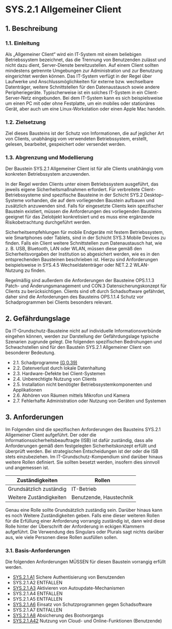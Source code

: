 # SYS.2.1 Allgemeiner Client

## 1. Beschreibung

### 1.1. Einleitung
Als „Allgemeiner Client“ wird ein IT-System mit einem beliebigen Betriebssystem bezeichnet, das die
Trennung von Benutzenden zulässt und nicht dazu dient, Server-Dienste bereitzustellen. Auf einem
Client sollten mindestens getrennte Umgebungen zur Administration und zur Benutzung eingerichtet
werden können. Das IT-System verfügt in der Regel über Laufwerke und Anschlussmöglichkeiten für
externe bzw. wechselbare Datenträger, weitere Schnittstellen für den Datenaustausch sowie andere
Peripheriegeräte. Typischerweise ist ein solches IT-System in ein Client-Server-Netz eingebunden. Bei
dem IT-System kann es sich beispielsweise um einen PC mit oder ohne Festplatte, um ein mobiles oder
stationäres Gerät, aber auch um eine Linux-Workstation oder einen Apple Mac handeln.

### 1.2. Zielsetzung
Ziel dieses Bausteins ist der Schutz von Informationen, die auf jeglicher Art von Clients, unabhängig
vom verwendeten Betriebssystem, erstellt, gelesen, bearbeitet, gespeichert oder versendet werden.

### 1.3. Abgrenzung und Modellierung
Der Baustein SYS.2.1 Allgemeiner Client ist für alle Clients unabhängig vom konkreten Betriebssystem
anzuwenden.

In der Regel werden Clients unter einem Betriebssystem ausgeführt, das jeweils eigene
Sicherheitsmaßnahmen erfordert. Für verbreitete Client-Betriebssysteme sind spezifische Bausteine in
der Schicht SYS.2 Desktop-Systeme vorhanden, die auf dem vorliegenden Baustein aufbauen und
zusätzlich anzuwenden sind. Falls für eingesetzte Clients kein spezifischer Baustein existiert, müssen
die Anforderungen des vorliegenden Bausteins geeignet für das Zielobjekt konkretisiert und es muss
eine ergänzende Risikobetrachtung durchgeführt werden.

Sicherheitsempfehlungen für mobile Endgeräte mit festem Betriebssystem, wie Smartphones oder
Tablets, sind in der Schicht SYS.3 Mobile Devices zu finden. Falls ein Client weitere Schnittstellen zum
Datenaustausch hat, wie z. B. USB, Bluetooth, LAN oder WLAN, müssen diese gemäß den
Sicherheitsvorgaben der Institution so abgesichert werden, wie es in den entsprechenden Bausteinen
beschrieben ist. Hierzu sind Anforderungen beispielsweise in SYS.4.5 Wechseldatenträger oder NET.2.2
WLAN-Nutzung zu finden.

Regelmäßig sind außerdem die Anforderungen der Bausteine OPS.1.1.3 Patch- und
Änderungsmanagement und CON.3 Datensicherungskonzept für Clients zu berücksichtigen. Clients sind
oft durch Schadsoftware gefährdet, daher sind die Anforderungen des Bausteins OPS.1.1.4 Schutz vor
Schadprogrammen bei Clients besonders relevant.

## 2. Gefährdungslage
Da IT-Grundschutz-Bausteine nicht auf individuelle Informationsverbünde eingehen können, werden
zur Darstellung der Gefährdungslage typische Szenarien zugrunde gelegt. Die folgenden spezifischen
Bedrohungen und Schwachstellen sind für den Baustein SYS.2.1 Allgemeiner Client von besonderer
Bedeutung.
* 2.1. Schadprogramme [(G 0.39)](../../Gefährdungen/G0.39_Schadprogramme.md)
* 2.2. Datenverlust durch lokale Datenhaltung
* 2.3. Hardware-Defekte bei Client-Systemen
* 2.4. Unberechtigte Nutzung von Clients
* 2.5. Installation nicht benötigter Betriebssystemkomponenten und Applikationen
* 2.6. Abhören von Räumen mittels Mikrofon und Kamera
* 2.7. Fehlerhafte Administration oder Nutzung von Geräten und Systemen

## 3. Anforderungen
Im Folgenden sind die spezifischen Anforderungen des Bausteins SYS.2.1 Allgemeiner Client aufgeführt.
Der oder die Informationssicherheitsbeauftragte (ISB) ist dafür zuständig, dass alle Anforderungen
gemäß dem festgelegten Sicherheitskonzept erfüllt und überprüft werden. Bei strategischen
Entscheidungen ist der oder die ISB stets einzubeziehen.
Im IT-Grundschutz-Kompendium sind darüber hinaus weitere Rollen definiert. Sie sollten besetzt
werden, insofern dies sinnvoll und angemessen ist.

| Zuständigkeiten         | Rollen                  |
| ----------------------- | ----------------------- |
| Grundsätzlich zuständig | IT-Betrieb              |
| Weitere Zuständigkeiten | Benutzende, Haustechnik |

Genau eine Rolle sollte Grundsätzlich zuständig sein. Darüber hinaus kann es noch Weitere
Zuständigkeiten geben. Falls eine dieser weiteren Rollen für die Erfüllung einer Anforderung vorrangig
zuständig ist, dann wird diese Rolle hinter der Überschrift der Anforderung in eckigen Klammern
aufgeführt. Die Verwendung des Singulars oder Plurals sagt nichts darüber aus, wie viele Personen
diese Rollen ausfüllen sollen.

### 3.1. Basis-Anforderungen
Die folgenden Anforderungen MÜSSEN für diesen Baustein vorrangig erfüllt werden.
* [SYS.2.1.A1](SYS.2.1.A1.md) Sichere Authentisierung von Benutzenden
* SYS.2.1.A2 ENTFALLEN
* [SYS.2.1.A3](SYS.2.1.A3.md) Aktivieren von Autoupdate-Mechanismen
* SYS.2.1.A4 ENTFALLEN
* SYS.2.1.A5 ENTFALLEN
* [SYS.2.1.A6](SYS.2.1.A6.md) Einsatz von Schutzprogrammen gegen Schadsoftware
* SYS.2.1.A7 ENTFALLEN
* [SYS.2.1.A8](SYS.2.1.A8.md) Absicherung des Bootvorgangs
* [SYS.2.1.A42](SYS.2.1.A42.md) Nutzung von Cloud- und Online-Funktionen (Benutzende)

